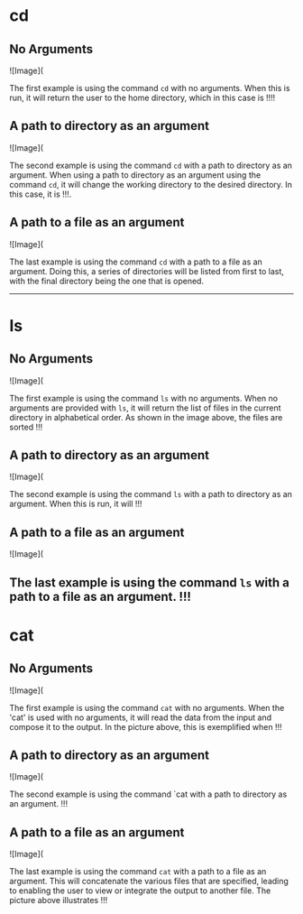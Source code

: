 # cd
## No Arguments
![Image](

The first example is using the command `cd` with no arguments. When this is run, it will return the user to the home directory, which in this case is !!!!

## A path to directory as an argument
![Image](

The second example is using the command `cd` with a path to directory as an argument. When using a path to directory as an argument using the command `cd`, it will change the working directory to the desired directory. In this case, it is !!!. 

## A path to a file as an argument
![Image](

The last example is using the command `cd` with a path to a file as an argument. Doing this, a series of directories will be listed from first to last, with the final directory being the one that is opened.

--------------------------------------------------------------------------------------------------------------------------------------------------------------------
# ls
## No Arguments
![Image](

The first example is using the command `ls` with no arguments. When no arguments are provided with `ls`, it will return the list of files in the current directory in alphabetical order. As shown in the image above, the files are sorted !!!

## A path to directory as an argument
![Image](

The second example is using the command `ls` with a path to directory as an argument. When this is run, it will !!!

## A path to a file as an argument
![Image](

The last example is using the command `ls` with a path to a file as an argument.  !!!
--------------------------------------------------------------------------------------------------------------------------------------------------------------------
# cat
## No Arguments
![Image](

The first example is using the command `cat` with no arguments. When the 'cat' is used with no arguments, it will read the data from the input and compose it to the output. In the picture above, this is exemplified when !!!

## A path to directory as an argument
![Image](

The second example is using the command `cat with a path to directory as an argument. !!!

## A path to a file as an argument
![Image](

The last example is using the command `cat` with a path to a file as an argument. This will concatenate the various files that are specified, leading to enabling the user to view or integrate the output to another file. The picture above illustrates !!!
